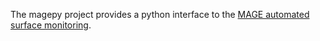 The magepy project provides a python interface to the [MAGE automated surface monitoring](https://mage.stage2sec.io/).
